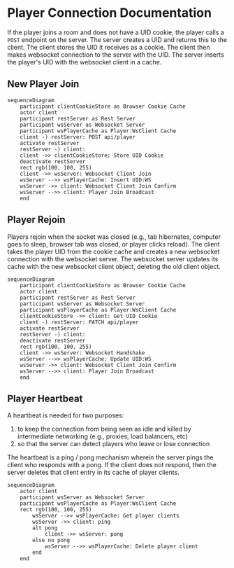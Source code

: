 # Player Connection Documentation

If the player joins a room and does not have a UID cookie, the player calls a `POST` endpoint on the server. The server creates a UID and returns this to the client. The client stores the UID it receives as a cookie. The client then makes websocket connection to the server with the UID. The server inserts the player's UID with the websocket client in a cache.


## New Player Join

```mermaid
sequenceDiagram
    participant clientCookieStore as Browser Cookie Cache
    actor client
    participant restServer as Rest Server
    participant wsServer as Websocket Server
    participant wsPlayerCache as Player:WsClient Cache
    client -) restServer: POST api/player
    activate restServer
    restServer -) client: 
    client ->> clientCookieStore: Store UID Cookie
    deactivate restServer
    rect rgb(100, 100, 255)
    client ->> wsServer: Websocket Client Join
    wsServer -->> wsPlayerCache: Insert UID:WS
    wsServer ->> client: Websocket Client Join Confirm
    wsServer -->> client: Player Join Broadcast
    end
```

## Player Rejoin

Players rejoin when the socket was closed (e.g., tab hibernates, computer goes to sleep, browser tab was closed, or player clicks reload). The client takes the player UID from the cookie cache and creates a new websocket connection with the websocket server. The websocket server updates its cache with the new websocket client object, deleting the old client object.

```mermaid
sequenceDiagram
    participant clientCookieStore as Browser Cookie Cache
    actor client
    participant restServer as Rest Server
    participant wsServer as Websocket Server
    participant wsPlayerCache as Player:WsClient Cache
    clientCookieStore ->> client: Get UID Cookie
    client -) restServer: PATCH api/player
    activate restServer
    restServer -) client: 
    deactivate restServer
    rect rgb(100, 100, 255)
    client ->> wsServer: Websocket Handshake
    wsServer -->> wsPlayerCache: Update UID:WS
    wsServer ->> client: Websocket Client Join Confirm
    wsServer -->> client: Player Join Broadcast
    end
```

## Player Heartbeat

A heartbeat is needed for two purposes: 

1. to keep the connection from being seen as idle and killed by intermediate networking (e.g., proxies, load balancers, etc)
2. so that the server can detect players who leave or lose connection

The heartbeat is a ping / pong mechanism wherein the server pings the client who responds with a pong. If the client does not respond, then the server deletes that client entry in its cache of player clients.

```mermaid
sequenceDiagram
    actor client
    participant wsServer as Websocket Server
    participant wsPlayerCache as Player:WsClient Cache
    rect rgb(100, 100, 255)
        wsServer -->> wsPlayerCache: Get player clients
        wsServer ->> client: ping
        alt pong
            client ->> wsServer: pong
        else no pong
            wsServer -->> wsPlayerCache: Delete player client
        end
    end
```